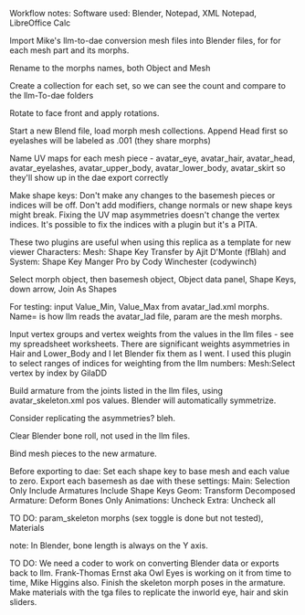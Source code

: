 Workflow notes:
Software used: Blender, Notepad, XML Notepad, LibreOffice Calc

Import Mike's llm-to-dae conversion mesh files into Blender files, for for each mesh part and its morphs.

Rename to the morphs names, both Object and Mesh

Create a collection for each set, so we can see the count and compare to the llm-To-dae folders

Rotate to face front and apply rotations. 

Start a new Blend file, load morph mesh collections. Append Head first so eyelashes will be labeled as .001 (they share morphs)

Name UV maps for each mesh piece - avatar_eye, avatar_hair, avatar_head, avatar_eyelashes, avatar_upper_body, avatar_lower_body, avatar_skirt so they'll show up in the dae export correctly

Make shape keys:
Don't make any changes to the basemesh pieces or indices will be off. Don't add modifiers, change normals or new shape keys might break. Fixing the UV map asymmetries doesn't change the vertex indices. It's possible to fix the indices with a plugin but it's a PITA. 

These two plugins are useful when using this replica as a template for new viewer Characters: Mesh: Shape Key Transfer by Ajit D'Monte (fBlah) and System: Shape Key Manger Pro by Cody Winchester (codywinch) 

Select morph object, then basemesh object, Object data panel, Shape Keys, down arrow, Join As Shapes

For testing: input Value_Min, Value_Max from avatar_lad.xml morphs. Name= is how llm reads the avatar_lad file, param are the mesh morphs. 

Input vertex groups and vertex weights from the values in the llm files - see my spreadsheet worksheets. There are significant weights asymmetries in Hair and Lower_Body and I let Blender fix them as I went. I used this plugin to select ranges of indices for weighting from the llm numbers: Mesh:Select vertex by index by GilaDD

Build armature from the joints listed in the llm files, using avatar_skeleton.xml pos values. Blender will automatically symmetrize.

Consider replicating the asymmetries? bleh. 

Clear Blender bone roll, not used in the llm files. 

Bind mesh pieces to the new armature. 

Before exporting to dae:
Set each shape key to base mesh and each value to zero. 
Export each basemesh as dae with these settings:
Main:
	Selection Only
	Include Armatures
	Include Shape Keys
Geom: Transform Decomposed
Armature: Deform Bones Only
Animations: Uncheck
Extra: Uncheck all

TO DO:
param_skeleton morphs (sex toggle is done but not tested), Materials


note: 
In Blender, bone length is always on the Y axis. 

TO DO:
We need a coder to work on converting Blender data or exports back to llm. Frank-Thomas Ernst aka Owl Eyes is working on it from time to time, Mike Higgins also. 
Finish the skeleton morph poses in the armature.
Make materials with the tga files to replicate the inworld eye, hair and skin sliders. 

